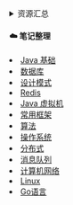 <details> 
    <summary>资源汇总</summary>
    <a href="./resource/book.md">技术书籍</a> &nbsp;&nbsp;
    <a href="./resource/website.md">推荐网站</a> &nbsp;&nbsp;
</details>

#### :cloud: 笔记整理

<div>
  <li><a href="./notes/Java基础.md">Java 基础</a> </li>
  <li><a href="./notes/数据库.md">数据库</a></li>
  <li><a href="./notes/designPattern.md">设计模式</a></li>
  <li><a href="./notes/Redis.md">Redis</a></li>
  <li><a href="./notes/JVM.md">Java 虚拟机</a></li>
  <li><a href="./notes/framework.md">常用框架</a></li>
  <li><a href="./notes/数据结构&算法.md">算法</a></li>
  <li><a href="./notes/操作系统.md">操作系统</a></li>
  <li><a href="./notes/分布式.md">分布式</a></li>
  <li><a href="./notes/消息队列.md">消息队列</a></li>
  <li><a href="./notes/计算机网络.md">计算机网络</a></li>
  <li><a href="./notes/Linux.md">Linux</a></li>
  <li><a href="./notes/Go语言.md">Go语言</a></li>
</div>